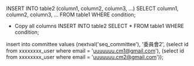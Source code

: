 
INSERT INTO table2 (column1, column2, column3, ...)
SELECT column1, column2, column3, ...
FROM table1
WHERE condition;


* Copy all columns 
INSERT INTO table2
SELECT * FROM table1
WHERE condition;


insert into committee values (nextval('seq_committee'), '委員會2',
(select id from xxxxxxxx_user where email = 'uuuuuuu.cm1@gmail.com'),
(select id from xxxxxxxx_user where email = 'uuuuuuu.cm2@gmail.com'));